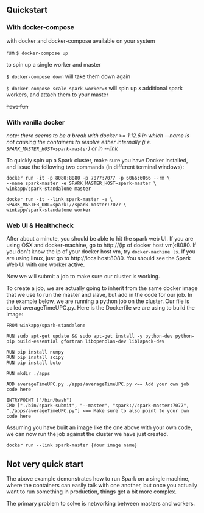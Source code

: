 ## Quickstart

### With docker-compose

with docker and docker-compose available on your system

run `$ docker-compose up`

to spin up a single worker and master

`$ docker-compose down` will take them down again

`$ docker-compose scale spark-worker=X` will spin up `X` additional spark workers, and attach them to your master

~~have fun~~

### With vanilla docker

*note: there seems to be a break with docker >= 1.12.6 in which --name is not causing the containers to resolve either internally (i.e. `SPARK_MASTER_HOST=spark-master`) or in --link*

To quickly spin up a Spark cluster, make sure you have Docker installed, and issue the following two commands (in different terminal windows):

    docker run -it -p 8080:8080 -p 7077:7077 -p 6066:6066 --rm \
    --name spark-master -e SPARK_MASTER_HOST=spark-master \
    winkapp/spark-standalone master

    docker run -it --link spark-master -e \
    SPARK_MASTER_URL=spark://spark-master:7077 \
    winkapp/spark-standalone worker

### Web UI & Healthcheck

After about a minute, you should be able to hit the spark web UI. If you are using OSX and docker-machine, go to http://{ip of docker host vm}:8080. If you don't know the ip of your docker host vm, try `docker-machine ls`. If you are using linux, just go to http://localhost:8080. You should see the Spark Web UI with one worker active.

Now we will submit a job to make sure our cluster is working.

To create a job, we are actually going to inherit from the same docker image that we use to run the master and slave, but add in the code for our job. In the example below, we are running a python job on the cluster. Our file is called averageTimeUPC.py. Here is the Dockerfile we are using to build the image:

````
FROM winkapp/spark-standalone

RUN sudo apt-get update && sudo apt-get install -y python-dev python-pip build-essential gfortran libopenblas-dev liblapack-dev

RUN pip install numpy
RUN pip install scipy
RUN pip install boto

RUN mkdir ./apps

ADD averageTimeUPC.py ./apps/averageTimeUPC.py <== Add your own job code here

ENTRYPOINT ["/bin/bash"]
CMD ["./bin/spark-submit", "--master", "spark://spark-master:7077", "./apps/averageTimeUPC.py"] <== Make sure to also point to your own code here
````

Assuming you have built an image like the one above with your own code, we can now run the job against the cluster we have just created.

    docker run --link spark-master {Your image name}

## Not very quick start

The above example demonstrates how to run Spark on a single machine, where the containers can easily talk with one another, but once you actually want to run something in production, things get a bit more complex.

The primary problem to solve is networking between masters and workers.
